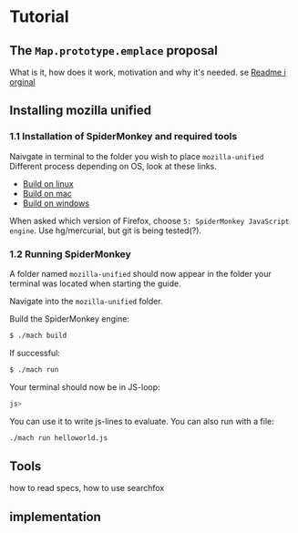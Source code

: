 # Tutorial

## The `Map.prototype.emplace` proposal
What is it, how does it work, motivation and why it's needed. se [Readme i orginal ](https://github.com/tc39/proposal-upsert/blob/master/README.md)

## Installing mozilla unified

### 1.1 Installation of SpiderMonkey and required tools
Naivgate in terminal to the folder you wish to place `mozilla-unified`
Different process depending on OS, look at these links.
* [Build on linux](https://firefox-source-docs.mozilla.org/setup/linux_build.html#building-firefox-on-linux)
* [Build on mac](https://firefox-source-docs.mozilla.org/setup/linux_build.html#building-firefox-on-mac)
* [Build on windows](https://firefox-source-docs.mozilla.org/setup/linux_build.html#building-firefox-on-windows)
  
When asked which version of Firefox, choose `5: SpiderMonkey JavaScript engine`.
Use hg/mercurial, but git is being tested(?).

### 1.2 Running SpiderMonkey
A folder named `mozilla-unified` should now appear in the folder your terminal was located when starting the guide.

Navigate into the `mozilla-unified` folder.

Build the SpiderMonkey engine:
```sh
$ ./mach build
```
If successful:
```sh
$ ./mach run
```
Your terminal should now be in JS-loop:
```sh
js>
```

You can use it to write js-lines to evaluate.
You can also run with a file:
```sh
./mach run helloworld.js
```


## Tools
how to read specs, how to use searchfox

## implementation

